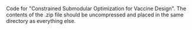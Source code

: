 Code for "Constrained Submodular Optimization for Vaccine Design".
The contents of the .zip file should be uncompressed and placed in the same directory as everything else.
